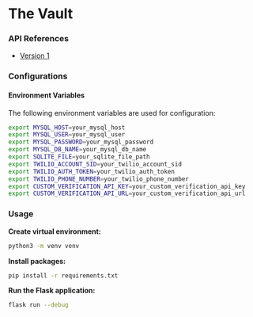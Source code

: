 # The Vault

### API References

- [Version 1](/docs/api_v1.md)

### Configurations

#### Environment Variables

The following environment variables are used for configuration:

```bash
export MYSQL_HOST=your_mysql_host
export MYSQL_USER=your_mysql_user
export MYSQL_PASSWORD=your_mysql_password
export MYSQL_DB_NAME=your_mysql_db_name
export SQLITE_FILE=your_sqlite_file_path
export TWILIO_ACCOUNT_SID=your_twilio_account_sid
export TWILIO_AUTH_TOKEN=your_twilio_auth_token
export TWILIO_PHONE_NUMBER=your_twilio_phone_number
export CUSTOM_VERIFICATION_API_KEY=your_custom_verification_api_key
export CUSTOM_VERIFICATION_API_URL=your_custom_verification_api_url
```

### Usage

**Create virtual environment:**

```bash
python3 -m venv venv
```

**Install packages:**

```bash
pip install -r requirements.txt
```

**Run the Flask application:**

```bash
flask run --debug
```
